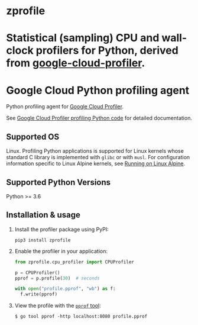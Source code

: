 # zprofile

Statistical (sampling) CPU and wall-clock profilers for Python, derived from [google-cloud-profiler](https://github.com/GoogleCloudPlatform/cloud-profiler-python).
=======
# Google Cloud Python profiling agent

Python profiling agent for
[Google Cloud Profiler](https://cloud.google.com/profiler/).

See
[Google Cloud Profiler profiling Python code](https://cloud.google.com/profiler/docs/profiling-python)
for detailed documentation.

## Supported OS

Linux. Profiling Python applications is supported for Linux kernels whose
standard C library is implemented with `glibc` or with `musl`. For configuration
information specific to Linux Alpine kernels, see
[Running on Linux Alpine](https://cloud.google.com/profiler/docs/profiling-python#running_with_linux_alpine).

## Supported Python Versions

Python >= 3.6

## Installation & usage

1.  Install the profiler package using PyPI:

    ```shell
    pip3 install zprofile
    ```

2.  Enable the profiler in your application:

    ```python
    from zprofile.cpu_profiler import CPUProfiler

    p = CPUProfiler()
    pprof = p.profile(30)  # seconds

    with open("profile.pprof", "wb") as f:
      f.write(pprof)
    ```

3.  View the profile with the [`pprof` tool](https://github.com/google/pprof):

    ```
    $ go tool pprof -http localhost:8080 profile.pprof
    ```
